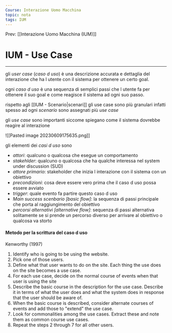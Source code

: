 ```yaml
---
Course: Interazione Uomo Macchina
topic: nota
tags: IUM
---
```


Prev: [[Interazione Uomo Macchina (IUM)]]

# IUM - Use Case
---
gli _user case_ (_caso d uso_) è una descrizione accurata e dettaglia del interazione che ha l utente con il sistema per ottenere un certo goal.

ogni _caso d uso_ è una sequenza di semplici passi che l utente fa per ottenere il suo goal e come reagisce il sistema ad ogni suo passo.


rispetto agli [[IUM - Scenario|scenari]] gli use case sono più granulari infatti spesso ad ogni _scenario_ sono assegnati più _use case_

gli _use case_ sono importanti siccome spiegano come il sistema dovrebbe reagire al interazione

![[Pasted image 20230609175635.png]]

gli elementi dei _casi d uso_ sono
- _attori_: qualcuno o qualcosa che esegue un comportamento
- _stakehlder_: qualcuno o qualcosa che ha qualche interessa nel system under discussion (SUD)
- _attore primario_: stakeholder che inizia l interazione con il sistema con un obiettivo
- _precondizioni_: cosa deve essere vero prima che il caso d uso possa essere avviato
- _trigger_: quale evento fa partire questo caso d uso
- _Main success scenbario \[basic flow\]_: la sequenza di passi principale che porta al raggiungimento del obiettivo
- _percorsi alternativi \[alternative flow\]_: sequenza di passi alternativa solitamente se si prende un percorso diverso per arrivare al obiettivo o qualcosa va storto



#### Metodo per la scrittura del caso d uso
Kenworthy (1997)
1. Identify who is going to be using the website. 
2.  Pick one of those users. 
3.  Define what that user wants to do on the site. Each thing the use does on the site becomes a use case. 
4.  For each use case, decide on the normal course of events when that user is using the site
5.  Describe the basic course in the description for the use case. Describe it in terms of what the user does and what the system does in response that the user should be aware of.
6.  When the basic course is described, consider alternate courses of events and add those to "extend" the use case. 
7.  Look for commonalities among the use cases. Extract these and note them as common course use cases. 
8.  Repeat the steps 2 through 7 for all other users.